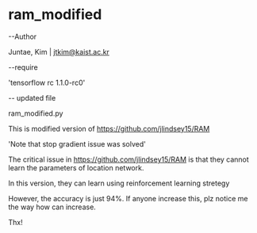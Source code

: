 # ram_modified

--Author

Juntae, Kim | jtkim@kaist.ac.kr

--require

'tensorflow rc 1.1.0-rc0'

-- updated file

ram_modified.py

This is modified version of https://github.com/jlindsey15/RAM

'Note that stop gradient issue was solved'

The critical issue in https://github.com/jlindsey15/RAM is that they cannot learn the parameters of location network.

In this version, they can learn using reinforcement learning stretegy 

However, the accuracy is just 94%. If anyone increase this, plz notice me the way how can increase.

Thx!
